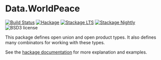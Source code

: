 
Data.WorldPeace
==========================

[![Build Status](https://github.com/cdepillabout/world-peace/workflows/CI/badge.svg)](https://github.com/cdepillabout/world-peace/actions)
[![Hackage](https://img.shields.io/hackage/v/world-peace.svg)](https://hackage.haskell.org/package/world-peace)
[![Stackage LTS](http://stackage.org/package/world-peace/badge/lts)](http://stackage.org/lts/package/world-peace)
[![Stackage Nightly](http://stackage.org/package/world-peace/badge/nightly)](http://stackage.org/nightly/package/world-peace)
![BSD3 license](https://img.shields.io/badge/license-BSD3-blue.svg)

This package defines open union and open product types.  It also defines many
combinators for working with these types.

See the [hackage documentation](https://hackage.haskell.org/package/world-peace)
for more explanation and examples.
